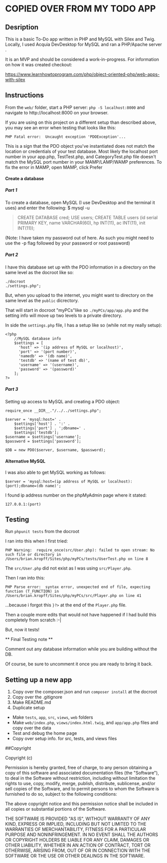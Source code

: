 

# COPIED OVER FROM MY TODO APP
## Desription

This is a basic To-Do app written in PHP and MySQL with Silex and Twig. Locally, I used Acquia DevDesktop for MySQL and ran a PHP/Apache server .

It is an MVP and should be considered a work-in-progress. For information on how it was created checkout:

https://www.learnhowtoprogram.com/php/object-oriented-php/web-apps-with-silex

## Instructions

From the `web/` folder, start a PHP server: `php -S localhost:8000` and navigate to http://localhost:8000 on your browser.

If you are using on this project on a different setup than described above, you may see an error when testing that looks like this:


`PHP Fatal error:  Uncaught exception 'PDOException'...`

This is a sign that the PDO object you've instantiated does not match the location or credentials of your test database. Most likely the localhost port number in your app.php, TestTest.php, and CategoryTest.php file doesn't match the MySQL port number in your MAMP/LAMP/WAMP preferences. To fix the error in MAMP, open MAMP, click Prefer

#### Create a database
##### Part 1
To create a database, open MySQL (I use DevDesktop and the terminal it uses) and enter the following:
$ mysql -u <username>
> CREATE DATABASE cred;
> USE users;
>   CREATE TABLE users (id serial PRIMARY KEY, name VARCHAR(60), hp INT(11), ac INT(11), init INT(11));


(Note: I have taken my password out of here. As such you might need to use the -p flag followed by your password or root password)

##### Part 2
I have this database set up with the PDO information in a directory on the same level as the docroot like so:

```
./docroot
./settings.php";
```

But, when you upload to the internet, you might want to directory on the same level as the `public` dicrectory.

That will start in docroot "myPCs"like so `./myPCs/app/app.php` and the setting info will move up two levels to a private directory.

In side the `settings.php` file, I has a setup like so (while not my really setup):

```
<?php
    //MySQL database info
    $settings = [
      'host' => '(ip address of MySQL or localhost)',
      'port' => '(port number)',
      'namedb' => '(db name)',
      'testdb' => '(name of test db)',
      'username' => '(username)',
      'password' => '(password)'
    ];
?>

```
##### Part 3

Setting up access to MySQL and creating a PDO object:

```
require_once __DIR__."/../../settings.php";

$server = 'mysql:host=' .
    $settings['host'] . ':' .
    $settings['port'] . ';dbname=' .
    $settings['testdb'];
$username = $settings['username'];
$password = $settings['password'];

$DB = new PDO($server, $username, $password);
```

#### Alternative MySQL

I was also able to get MySQL working as follows:

```
$server = 'mysql:host=(ip address of MySQL or localhost):(port);dbname=(db name)';
```

I found ip address number on the phpMyAdmin page where it stated:

```
127.0.0.1:(port)
```

## Testing

Run `phpunit tests` from the docroot

I ran into this when I first tried:
```
PHP Warning:  require_once(src/User.php): failed to open stream: No such file or directory in /Users/brian.kropff/Sites/php/myPCs/tests/UserTest.php on line 8
```

The `src/User.php` did not exist as I was using `src/Player.php`.

Then I ran into this:

```
PHP Parse error:  syntax error, unexpected end of file, expecting function (T_FUNCTION) in /Users/brian.kropff/Sites/php/myPCs/src/Player.php on line 41
```

...because i forgot this `}?>` at the end of the `Player.php` file.


Then a couple more edits that would not have happened if I had build this completely from scratch :-|

But, now it tests!

** Final Testing note **

Comment out any database information while you are building without the DB.

Of course, be sure to uncomment it once you are ready to bring it back.


## Setting up a new app
1. Copy over the composer.json and run `composer install` at the docroot
1. Copy over the .gitignore
1. Make README.md
1. Duplicate setup
  * Make `tests`, `app`, `src`, `views`, `web` folders
  * Make `web/index.php`, `views/index.html.twig`, and `app/app.php` files and copy over the data
  * Test and debug the home page
  * Copy over setup info. for src, tests, and views files
  

##Copyright

Copyright (c) <year> <copyright holders>

Permission is hereby granted, free of charge, to any person obtaining a copy
of this software and associated documentation files (the "Software"), to deal
in the Software without restriction, including without limitation the rights
to use, copy, modify, merge, publish, distribute, sublicense, and/or sell
copies of the Software, and to permit persons to whom the Software is
furnished to do so, subject to the following conditions:

The above copyright notice and this permission notice shall be included in
all copies or substantial portions of the Software.

THE SOFTWARE IS PROVIDED "AS IS", WITHOUT WARRANTY OF ANY KIND, EXPRESS OR
IMPLIED, INCLUDING BUT NOT LIMITED TO THE WARRANTIES OF MERCHANTABILITY,
FITNESS FOR A PARTICULAR PURPOSE AND NONINFRINGEMENT. IN NO EVENT SHALL THE
AUTHORS OR COPYRIGHT HOLDERS BE LIABLE FOR ANY CLAIM, DAMAGES OR OTHER
LIABILITY, WHETHER IN AN ACTION OF CONTRACT, TORT OR OTHERWISE, ARISING FROM,
OUT OF OR IN CONNECTION WITH THE SOFTWARE OR THE USE OR OTHER DEALINGS IN
THE SOFTWARE.
